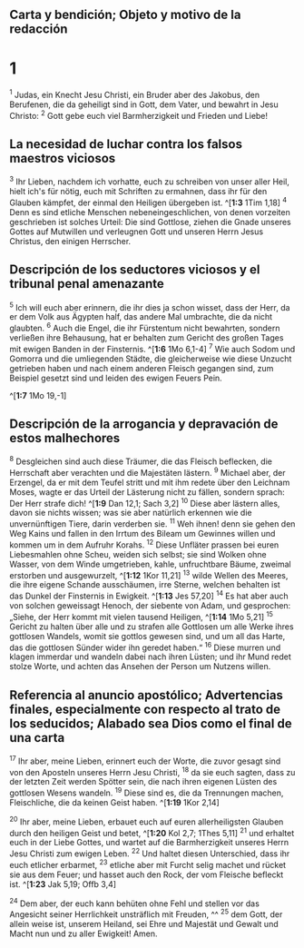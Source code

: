 ## Carta y bendición; Objeto y motivo de la redacción
# 1
<sup class='bibleverse'>1</sup> Judas, ein Knecht Jesu Christi, ein Bruder aber des Jakobus, den Berufenen, die da geheiligt sind in Gott, dem Vater, und bewahrt in Jesu Christo: <sup class='bibleverse'>2</sup> Gott gebe euch viel Barmherzigkeit und Frieden und Liebe! 



## La necesidad de luchar contra los falsos maestros viciosos
<sup class='bibleverse'>3</sup> Ihr Lieben, nachdem ich vorhatte, euch zu schreiben von unser aller Heil, hielt ich's für nötig, euch mit Schriften zu ermahnen, dass ihr für den Glauben kämpfet, der einmal den Heiligen übergeben ist. ^[**1:3** 1Tim 1,18] <sup class='bibleverse'>4</sup> Denn es sind etliche Menschen nebeneingeschlichen, von denen vorzeiten geschrieben ist solches Urteil: Die sind Gottlose, ziehen die Gnade unseres Gottes auf Mutwillen und verleugnen Gott und unseren Herrn Jesus Christus, den einigen Herrscher. 




## Descripción de los seductores viciosos y el tribunal penal amenazante
<sup class='bibleverse'>5</sup> Ich will euch aber erinnern, die ihr dies ja schon wisset, dass der Herr, da er dem Volk aus Ägypten half, das andere Mal umbrachte, die da nicht glaubten. <sup class='bibleverse'>6</sup> Auch die Engel, die ihr Fürstentum nicht bewahrten, sondern verließen ihre Behausung, hat er behalten zum Gericht des großen Tages mit ewigen Banden in der Finsternis. ^[**1:6** 1Mo 6,1-4] <sup class='bibleverse'>7</sup> Wie auch Sodom und Gomorra und die umliegenden Städte, die gleicherweise wie diese Unzucht getrieben haben und nach einem anderen Fleisch gegangen sind, zum Beispiel gesetzt sind und leiden des ewigen Feuers Pein. 

^[**1:7** 1Mo 19,-1] 
 

## Descripción de la arrogancia y depravación de estos malhechores
<sup class='bibleverse'>8</sup> Desgleichen sind auch diese Träumer, die das Fleisch beflecken, die Herrschaft aber verachten und die Majestäten lästern. <sup class='bibleverse'>9</sup> Michael aber, der Erzengel, da er mit dem Teufel stritt und mit ihm redete über den Leichnam Moses, wagte er das Urteil der Lästerung nicht zu fällen, sondern sprach: Der Herr strafe dich! ^[**1:9** Dan 12,1; Sach 3,2] <sup class='bibleverse'>10</sup> Diese aber lästern alles, davon sie nichts wissen; was sie aber natürlich erkennen wie die unvernünftigen Tiere, darin verderben sie. <sup class='bibleverse'>11</sup> Weh ihnen! denn sie gehen den Weg Kains und fallen in den Irrtum des Bileam um Gewinnes willen und kommen um in dem Aufruhr Korahs. <sup class='bibleverse'>12</sup> Diese Unfläter prassen bei euren Liebesmahlen ohne Scheu, weiden sich selbst; sie sind Wolken ohne Wasser, von dem Winde umgetrieben, kahle, unfruchtbare Bäume, zweimal erstorben und ausgewurzelt, ^[**1:12** 1Kor 11,21] <sup class='bibleverse'>13</sup> wilde Wellen des Meeres, die ihre eigene Schande ausschäumen, irre Sterne, welchen behalten ist das Dunkel der Finsternis in Ewigkeit. ^[**1:13** Jes 57,20] <sup class='bibleverse'>14</sup> Es hat aber auch von solchen geweissagt Henoch, der siebente von Adam, und gesprochen: „Siehe, der Herr kommt mit vielen tausend Heiligen, ^[**1:14** 1Mo 5,21] <sup class='bibleverse'>15</sup> Gericht zu halten über alle und zu strafen alle Gottlosen um alle Werke ihres gottlosen Wandels, womit sie gottlos gewesen sind, und um all das Harte, das die gottlosen Sünder wider ihn geredet haben.“ <sup class='bibleverse'>16</sup> Diese murren und klagen immerdar und wandeln dabei nach ihren Lüsten; und ihr Mund redet stolze Worte, und achten das Ansehen der Person um Nutzens willen. 


   

## Referencia al anuncio apostólico; Advertencias finales, especialmente con respecto al trato de los seducidos; Alabado sea Dios como el final de una carta
<sup class='bibleverse'>17</sup> Ihr aber, meine Lieben, erinnert euch der Worte, die zuvor gesagt sind von den Aposteln unseres Herrn Jesu Christi, <sup class='bibleverse'>18</sup> da sie euch sagten, dass zu der letzten Zeit werden Spötter sein, die nach ihren eigenen Lüsten des gottlosen Wesens wandeln. <sup class='bibleverse'>19</sup> Diese sind es, die da Trennungen machen, Fleischliche, die da keinen Geist haben. 
^[**1:19** 1Kor 2,14] 


<sup class='bibleverse'>20</sup> Ihr aber, meine Lieben, erbauet euch auf euren allerheiligsten Glauben durch den heiligen Geist und betet, ^[**1:20** Kol 2,7; 1Thes 5,11] <sup class='bibleverse'>21</sup> und erhaltet euch in der Liebe Gottes, und wartet auf die Barmherzigkeit unseres Herrn Jesu Christi zum ewigen Leben. <sup class='bibleverse'>22</sup> Und haltet diesen Unterschied, dass ihr euch etlicher erbarmet, <sup class='bibleverse'>23</sup> etliche aber mit Furcht selig machet und rücket sie aus dem Feuer; und hasset auch den Rock, der vom Fleische befleckt ist. 
^[**1:23** Jak 5,19; Offb 3,4] 
 

<sup class='bibleverse'>24</sup> Dem aber, der euch kann behüten ohne Fehl und stellen vor das Angesicht seiner Herrlichkeit unsträflich mit Freuden, ^^ <sup class='bibleverse'>25</sup> dem Gott, der allein weise ist, unserem Heiland, sei Ehre und Majestät und Gewalt und Macht nun und zu aller Ewigkeit! Amen.